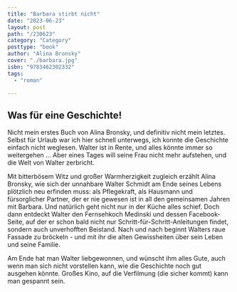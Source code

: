 ```yaml
---
title: "Barbara stirbt nicht"
date: "2023-06-23"
layout: post
path: "/230623"
category: "Category"
posttype: "book"
author: "Alina Bronsky"
cover: "./barbara.jpg"
isbn: "9783462302332"
tags:
  - "roman"

---
```

## Was für eine Geschichte!

Nicht mein erstes Buch von Alina Bronsky, und definitiv nicht mein letztes. Selbst für Urlaub war ich hier schnell unterwegs, ich konnte die Geschichte einfach nicht weglesen. Walter ist in Rente, und alles könnte immer so weitergehen ... Aber eines Tages will seine Frau nicht mehr aufstehen, und die Welt von Walter zerbricht.

Mit bitterbösem Witz und großer Warmherzigkeit zugleich erzählt Alina Bronsky, wie sich der unnahbare Walter Schmidt am Ende seines Lebens plötzlich neu erfinden muss: als Pflegekraft, als Hausmann und fürsorglicher Partner, der er nie gewesen ist in all den gemeinsamen Jahren mit Barbara. Und natürlich geht nicht nur in der Küche alles schief. Doch dann entdeckt Walter den Fernsehkoch Medinski und dessen Facebook-Seite, auf der er schon bald nicht nur Schritt-für-Schritt-Anleitungen findet, sondern auch unverhofften Beistand. Nach und nach beginnt Walters raue Fassade zu bröckeln - und mit ihr die alten Gewissheiten über sein Leben und seine Familie.

Am Ende hat man Walter liebgewonnen, und wünscht ihm alles Gute, auch wenn man sich nicht vorstellen kann, wie die Geschichte noch gut ausgehen könnte. Großes Kino, auf die Verfilmung (die sicher kommt) kann man gespannt sein.